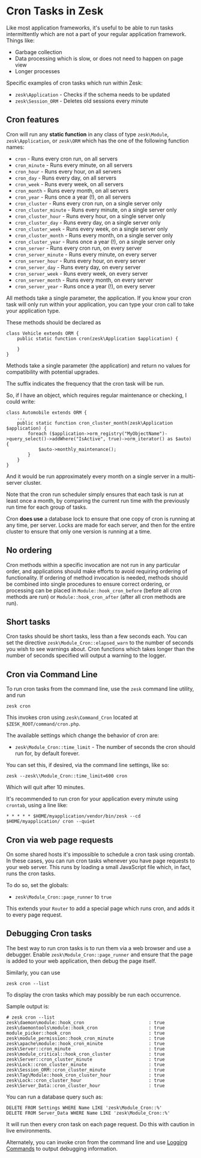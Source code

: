 # Cron Tasks in Zesk

<!--
@related classes/cron.inc
@related command/cron.inc
-->

Like most application frameworks, it's useful to be able to run tasks intermittently which are not a part of your regular application framework. Things like:

- Garbage collection
- Data processing which is slow, or does not need to happen on page view
- Longer processes 

Specific examples of cron tasks which run within Zesk:

- `zesk\Application` - Checks if the schema needs to be updated
- `zesk\Session_ORM` - Deletes old sessions every minute

## Cron features

Cron will run any **static function** in any class of type `zesk\Module`, `zesk\Application`, or `zesk\ORM` which has the one of the following function names:

- `cron` - Runs every cron run, on all servers
- `cron_minute` - Runs every minute, on all servers
- `cron_hour` - Runs every hour, on all servers
- `cron_day` - Runs every day, on all servers
- `cron_week` - Runs every week, on all servers
- `cron_month` - Runs every month, on all servers
- `cron_year` - Runs once a year (!), on all servers
- `cron_cluster` - Runs every cron run, on a single server only
- `cron_cluster_minute` - Runs every minute, on a single server only
- `cron_cluster_hour` - Runs every hour, on a single server only
- `cron_cluster_day` - Runs every day, on a single server only
- `cron_cluster_week` - Runs every week, on a single server only
- `cron_cluster_month` - Runs every month, on a single server only
- `cron_cluster_year` - Runs once a year (!), on a single server only
- `cron_server` - Runs every cron run, on every server
- `cron_server_minute` - Runs every minute, on every server
- `cron_server_hour` - Runs every hour, on every server
- `cron_server_day` - Runs every day, on every server
- `cron_server_week` - Runs every week, on every server
- `cron_server_month` - Runs every month, on every server
- `cron_server_year` - Runs once a year (!), on every server

All methods take a single parameter, the application. If you know your cron task will only run within your application, you can type your cron call to take your application type.

These methods should be declared as

	class Vehicle extends ORM {
		public static function cron(zesk\Application $application) {
		
		}
	}
	
Methods take a single parameter (the application) and return no values for compatibility with potential upgrades.

The suffix indicates the frequency that the cron task will be run.

So, if I have an object, which requires regular maintenance or checking, I could write:

	class Automobile extends ORM {
		...
		public static function cron_cluster_month(zesk\Application $application) {
			foreach ($application->orm_registry("MyObjectName")->query_select()->addWhere("IsActive", true)->orm_iterator() as $auto) {
				$auto->monthly_maintenance();
			}
		}
	}
	
And it would be run approximately every month on a single server in a multi-server cluster.

Note that the cron run scheduler simply ensures that each task is run at least once a month, by comparing the current run time with the previously run time for each group of tasks.

Cron **does use** a database lock to ensure that one copy of cron is running at any time, per server. Locks are made for each server, and then for the entire cluster to ensure that only one version is running at a time. 

## No ordering

Cron methods within a specific invocation are not run in any particular order, and applications should make efforts to avoid requiring ordering of functionality. If ordering of method invocation is needed, methods should be combined into single procedures to ensure correct ordering, or processing can be placed in `Module::hook_cron_before` (before all cron methods are run) or `Module::hook_cron_after` (after all cron methods are run).

## Short tasks

Cron tasks should be short tasks, less than a few seconds each. You can set the directive `zesk\Module_Cron::elapsed_warn` to the number of seconds you wish to see warnings about. Cron functions which takes longer than the number of seconds specified will output a warning to the logger.

## Cron via Command Line

To run cron tasks from the command line, use the `zesk` command line utility, and run

    zesk cron

This invokes cron using `zesk\Command_Cron` located at `$ZESK_ROOT/command/cron.php`.

The available settings which change the behavior of cron are:

- `zesk\Module_Cron::time_limit` - The number of seconds the cron should run for, by default forever.

You can set this, if desired, via the command line settings, like so:

	zesk --zesk\\Module_Cron::time_limit=600 cron
	
Which will quit after 10 minutes.

It's recommended to run cron for your application every minute using `crontab`, using a line like:

    * * * * * $HOME/myapplication/vendor/bin/zesk --cd $HOME/myapplication/ cron --quiet

## Cron via web page requests

On some shared hosts it's impossible to schedule a cron task using crontab. In these cases, you can run cron tasks whenever you have page requests to your web server. This runs by loading a small JavaScript file which, in fact, runs the cron tasks.

To do so, set the globals:

- `zesk\Module_Cron::page_runner` to `true`

This extends your `Router` to add a special page which runs cron, and adds it to every page request. 

## Debugging Cron tasks

The best way to run cron tasks is to run them via a web browser and use a debugger. Enable `zesk\Module_Cron::page_runner` and ensure that the page is added to your web application, then debug the page itself.

Similarly, you can use

	zesk cron --list 
	
To display the cron tasks which may possibly be run each occurrence.

Sample output is:

	# zesk cron --list
	zesk\daemon\module::hook_cron                        : true
	zesk\daemontools\module::hook_cron                   : true
	module_picker::hook_cron                             : true
	zesk\module_permission::hook_cron_minute             : true
	zesk\apache\module::hook_cron_minute                 : true
	zesk\Server::cron_minute                             : true
	zesk\module_critical::hook_cron_cluster              : true
	zesk\Server::cron_cluster_minute                     : true
	zesk\Lock::cron_cluster_minute                       : true
	zesk\Session_ORM::cron_cluster_minute                : true
	zesk\Tag\Module::hook_cron_cluster_hour              : true
	zesk\Lock::cron_cluster_hour                         : true
	zesk\Server_Data::cron_cluster_hour                  : true

You can run a database query such as:

    DELETE FROM Settings WHERE Name LIKE 'zesk\Module_Cron::%'
    DELETE FROM Server_Data WHERE Name LIKE 'zesk\Module_Cron::%'

It will run then every cron task on each page request. Do this with caution in live environments.

Alternately, you can invoke cron from the command line and use [Logging Commands](log.md) to output debugging information.
